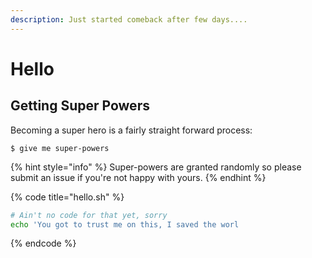 ```yaml
---
description: Just started comeback after few days....
---
```


# Hello

## Getting Super Powers

Becoming a super hero is a fairly straight forward process:

```
$ give me super-powers
```

{% hint style="info" %}
 Super-powers are granted randomly so please submit an issue if you're not happy with yours.
{% endhint %}

{% code title="hello.sh" %}
```bash
# Ain't no code for that yet, sorry
echo 'You got to trust me on this, I saved the worl
```
{% endcode %}

